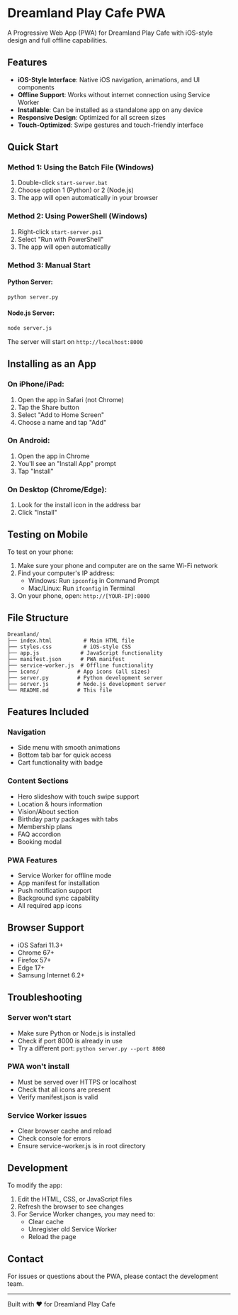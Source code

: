 # Dreamland Play Cafe PWA

A Progressive Web App (PWA) for Dreamland Play Cafe with iOS-style design and full offline capabilities.

## Features

- **iOS-Style Interface**: Native iOS navigation, animations, and UI components
- **Offline Support**: Works without internet connection using Service Worker
- **Installable**: Can be installed as a standalone app on any device
- **Responsive Design**: Optimized for all screen sizes
- **Touch-Optimized**: Swipe gestures and touch-friendly interface

## Quick Start

### Method 1: Using the Batch File (Windows)
1. Double-click `start-server.bat`
2. Choose option 1 (Python) or 2 (Node.js)
3. The app will open automatically in your browser

### Method 2: Using PowerShell (Windows)
1. Right-click `start-server.ps1`
2. Select "Run with PowerShell"
3. The app will open automatically

### Method 3: Manual Start

#### Python Server:
```bash
python server.py
```

#### Node.js Server:
```bash
node server.js
```

The server will start on `http://localhost:8000`

## Installing as an App

### On iPhone/iPad:
1. Open the app in Safari (not Chrome)
2. Tap the Share button
3. Select "Add to Home Screen"
4. Choose a name and tap "Add"

### On Android:
1. Open the app in Chrome
2. You'll see an "Install App" prompt
3. Tap "Install"

### On Desktop (Chrome/Edge):
1. Look for the install icon in the address bar
2. Click "Install"

## Testing on Mobile

To test on your phone:
1. Make sure your phone and computer are on the same Wi-Fi network
2. Find your computer's IP address:
   - Windows: Run `ipconfig` in Command Prompt
   - Mac/Linux: Run `ifconfig` in Terminal
3. On your phone, open: `http://[YOUR-IP]:8000`

## File Structure

```
Dreamland/
├── index.html          # Main HTML file
├── styles.css          # iOS-style CSS
├── app.js             # JavaScript functionality
├── manifest.json      # PWA manifest
├── service-worker.js  # Offline functionality
├── icons/            # App icons (all sizes)
├── server.py         # Python development server
├── server.js         # Node.js development server
└── README.md         # This file
```

## Features Included

### Navigation
- Side menu with smooth animations
- Bottom tab bar for quick access
- Cart functionality with badge

### Content Sections
- Hero slideshow with touch swipe support
- Location & hours information
- Vision/About section
- Birthday party packages with tabs
- Membership plans
- FAQ accordion
- Booking modal

### PWA Features
- Service Worker for offline mode
- App manifest for installation
- Push notification support
- Background sync capability
- All required app icons

## Browser Support

- iOS Safari 11.3+
- Chrome 67+
- Firefox 57+
- Edge 17+
- Samsung Internet 6.2+

## Troubleshooting

### Server won't start
- Make sure Python or Node.js is installed
- Check if port 8000 is already in use
- Try a different port: `python server.py --port 8080`

### PWA won't install
- Must be served over HTTPS or localhost
- Check that all icons are present
- Verify manifest.json is valid

### Service Worker issues
- Clear browser cache and reload
- Check console for errors
- Ensure service-worker.js is in root directory

## Development

To modify the app:
1. Edit the HTML, CSS, or JavaScript files
2. Refresh the browser to see changes
3. For Service Worker changes, you may need to:
   - Clear cache
   - Unregister old Service Worker
   - Reload the page

## Contact

For issues or questions about the PWA, please contact the development team.

---

Built with ❤️ for Dreamland Play Cafe